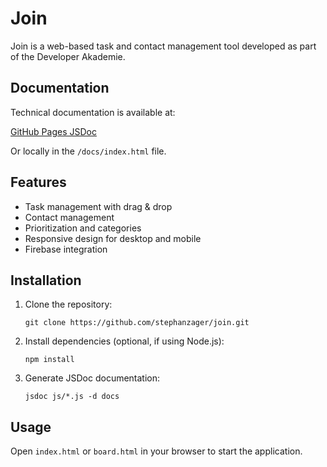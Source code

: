 # Join

Join is a web-based task and contact management tool developed as part of the Developer Akademie.

## Documentation

Technical documentation is available at:

[GitHub Pages JSDoc](https://stephanzager.github.io/join/)

Or locally in the `/docs/index.html` file.

## Features

- Task management with drag & drop
- Contact management
- Prioritization and categories
- Responsive design for desktop and mobile
- Firebase integration

## Installation

1. Clone the repository:
   ```
   git clone https://github.com/stephanzager/join.git
   ```
2. Install dependencies (optional, if using Node.js):
   ```
   npm install
   ```
3. Generate JSDoc documentation:
   ```
   jsdoc js/*.js -d docs
   ```

## Usage

Open `index.html` or `board.html` in your browser to start the application.

